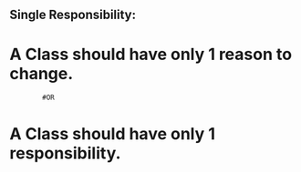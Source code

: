 Single Responsibility: 
----------------------

# A Class should have only 1 reason to change.
			#OR
# A Class should have only 1 responsibility.
